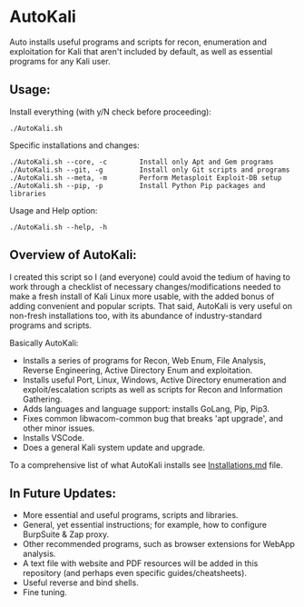 # AutoKali
Auto installs useful programs and scripts for recon, enumeration and exploitation for Kali that aren't included by default, as well as essential programs for any Kali user.

## Usage:
Install everything (with y/N check before proceeding):

    ./AutoKali.sh
    
Specific installations and changes:

    ./AutoKali.sh --core, -c        Install only Apt and Gem programs
    ./AutoKali.sh --git, -g         Install only Git scripts and programs
    ./AutoKali.sh --meta, -m        Perform Metasploit Exploit-DB setup
    ./AutoKali.sh --pip, -p         Install Python Pip packages and libraries
    
Usage and Help option:

    ./AutoKali.sh --help, -h

## Overview of AutoKali:
I created this script so I (and everyone) could avoid the tedium of having to work through a checklist of necessary changes/modifications needed to make a fresh install of Kali Linux more usable, with the added bonus of adding convenient and popular scripts. That said, AutoKali is very useful on non-fresh installations too, with its abundance of industry-standard programs and scripts.

Basically AutoKali:
- Installs a series of programs for Recon, Web Enum, File Analysis, Reverse Engineering, Active Directory Enum and exploitation.
- Installs useful Port, Linux, Windows, Active Directory enumeration and exploit/escalation scripts as well as scripts for Recon and Information Gathering.
- Adds languages and language support: installs GoLang, Pip, Pip3.
- Fixes common libwacom-common bug that breaks 'apt upgrade', and other minor issues.
- Installs VSCode.
- Does a general Kali system update and upgrade.

To a comprehensive list of what AutoKali installs see [Installations.md](https://github.com/vaarg/AutoKali/blob/main/Installations.md) file.

## In Future Updates:
- More essential and useful programs, scripts and libraries.
- General, yet essential instructions; for example, how to configure BurpSuite & Zap proxy.
- Other recommended programs, such as browser extensions for WebApp analysis.
- A text file with website and PDF resources will be added in this repository (and perhaps even specific guides/cheatsheets).
- Useful reverse and bind shells.
- Fine tuning.
